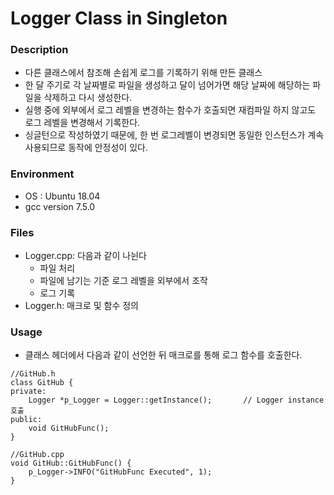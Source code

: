 # Logger Class in Singleton

### Description
* 다른 클래스에서 참조해 손쉽게 로그를 기록하기 위해 만든 클래스
* 한 달 주기로 각 날짜별로 파일을 생성하고 달이 넘어가면 해당 날짜에 해당하는 파일을 삭제하고 다시 생성한다.
* 실행 중에 외부에서 로그 레벨을 변경하는 함수가 호출되면 재컴파일 하지 않고도 로그 레벨을 변경해서 기록한다.
* 싱글턴으로 작성하였기 때문에, 한 번 로그레벨이 변경되면 동일한 인스턴스가 계속 사용되므로 동작에 안정성이 있다. 

### Environment
* OS : Ubuntu 18.04
* gcc version 7.5.0

### Files
* Logger.cpp: 다음과 같이 나뉜다
  * 파일 처리
  * 파일에 남기는 기준 로그 레벨을 외부에서 조작
  * 로그 기록
* Logger.h: 매크로 및 함수 정의

### Usage
* 클래스 헤더에서 다음과 같이 선언한 뒤 매크로를 통해 로그 함수를 호출한다.
```
//GitHub.h
class GitHub {
private:
    Logger *p_Logger = Logger::getInstance();       // Logger instance 호출
public:
    void GitHubFunc();
}

//GitHub.cpp
void GitHub::GitHubFunc() {
    p_Logger->INFO("GitHubFunc Executed", 1);
}

```
